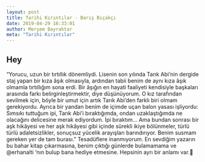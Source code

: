 ```yaml
---
layout: post
title: Tarihi Kırıntılar - Barış Bıçakçı
date: 2019-04-29 16:33:01
author: Meryem Bayraktar
meta: "Tarihi Kırıntılar"
---
```


## Hey

“Yorucu, uzun bir tırtıllık dönemliydi. Lisenin son yılında Tarık Abi’nin dergide staj yapan bir kıza âşık olmasıyla, ardından tabii benim de aynı kıza âşık olmamla tırtıllığım sona erdi. Bir âşığın en hayati faaliyeti kendisiyle başkaları arasında farkı belirginleştirmektir, diye düşünüyorum. O kız tarafından sevilmek için, böyle bir umut için artık Tarık Abi’den farklı biri olmam gerekiyordu. Ayrıca bir yandan benim de içimde uçan balon yasası işliyordu: Sımsıkı tuttuğum ipi, Tarık Abi’i bıraktığımda, ondan uzaklaştığımda ne olacağını delicesine merak ediyordum. İpi bıraktım... Ama bundan sonrası bir aşk hikâyesi ve her aşk hikâyesi gibi içinde sürekli ikiye bölünmeler, türlü türlü adaletsizlikler, sonuçsuz yücelik arayışları barındırıyor. Benim susmam gereken yer de tam burası.” Tesadüflere inanmıyorum. En sevdiğim yazarın bu bahar kitap çıkarmasına, benim çıktığı günlerde bulamamama ve @erhanalti ‘nın bulup bana hediye etmesine. Hepsinin ayrı bir anlamı var.🌻